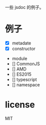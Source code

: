 一些 jsdoc 的例子。

# 例子
- [x] metadate
- [x] constructor
- module
 - [] CommonJS
 - [] AMD
 - [] ES2015
 - [] typescript
- [] namespace

# license
MIT
